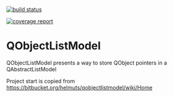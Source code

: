 [![build status](https://gitlab.com/gschwann/QObjectListModel/badges/master/build.svg)](https://gitlab.com/gschwann/QObjectListModel/commits/master)

[![coverage report](https://gitlab.com/gschwann/QObjectListModel/badges/master/coverage.svg)](https://gitlab.com/gschwann/QObjectListModel/commits/master)

# QObjectListModel
QObjectListModel presents a way to store QObject pointers in a QAbstractListModel

Project start is copied from https://bitbucket.org/helmuts/qobjectlistmodel/wiki/Home
